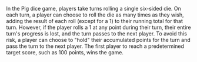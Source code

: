In the Pig dice game, players take turns rolling a single six-sided die. On each turn, a player can choose to roll the die as many times as they wish, adding the result of each roll (except for a 1) to their running total for that turn. However, if the player rolls a 1 at any point during their turn, their entire turn's progress is lost, and the turn passes to the next player. To avoid this risk, a player can choose to "hold" their accumulated points for the turn and pass the turn to the next player. The first player to reach a predetermined target score, such as 100 points, wins the game.
